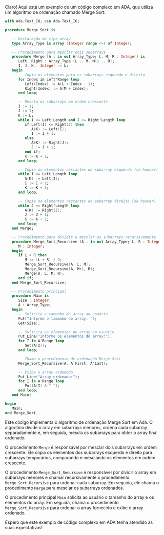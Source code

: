 Claro! Aqui está um exemplo de um código complexo em ADA, que utiliza um algoritmo de ordenação chamado Merge Sort:

```ada
with Ada.Text_IO; use Ada.Text_IO;

procedure Merge_Sort is

   -- Declaração do tipo array
   type Array_Type is array (Integer range <>) of Integer;

   -- Procedimento para mesclar dois subarrays
   procedure Merge (A : in out Array_Type; L, M, R : Integer) is
      Left, Right : Array_Type (L .. M, M+1 .. R);
      I, J, K : Integer := L;
   begin
      -- Copia os elementos para os subarrays esquerdo e direito
      for Index in Left'Range loop
         Left(Index) := A(L + Index - 1);
         Right(Index) := A(M + Index);
      end loop;

      -- Mescla os subarrays em ordem crescente
      I := 1;
      J := 1;
      K := L;
      while I <= Left'Length and J <= Right'Length loop
         if Left(I) <= Right(J) then
            A(K) := Left(I);
            I := I + 1;
         else
            A(K) := Right(J);
            J := J + 1;
         end if;
         K := K + 1;
      end loop;

      -- Copia os elementos restantes do subarray esquerdo (se houver)
      while I <= Left'Length loop
         A(K) := Left(I);
         I := I + 1;
         K := K + 1;
      end loop;

      -- Copia os elementos restantes do subarray direito (se houver)
      while J <= Right'Length loop
         A(K) := Right(J);
         J := J + 1;
         K := K + 1;
      end loop;
   end Merge;

   -- Procedimento para dividir e mesclar os subarrays recursivamente
   procedure Merge_Sort_Recursive (A : in out Array_Type; L, R : Integer) is
      M : Integer;
   begin
      if L < R then
         M := (L + R) / 2;
         Merge_Sort_Recursive(A, L, M);
         Merge_Sort_Recursive(A, M+1, R);
         Merge(A, L, M, R);
      end if;
   end Merge_Sort_Recursive;

   -- Procedimento principal
   procedure Main is
      Size : Integer;
      A : Array_Type;
   begin
      -- Solicita o tamanho do array ao usuário
      Put("Informe o tamanho do array: ");
      Get(Size);

      -- Solicita os elementos do array ao usuário
      Put_Line("Informe os elementos do array:");
      for I in A'Range loop
         Get(A(I));
      end loop;

      -- Chama o procedimento de ordenação Merge Sort
      Merge_Sort_Recursive(A, A'First, A'Last);

      -- Exibe o array ordenado
      Put_Line("Array ordenado:");
      for I in A'Range loop
         Put(A(I) & " ");
      end loop;
   end Main;

begin
   Main;
end Merge_Sort.
```

Este código implementa o algoritmo de ordenação Merge Sort em Ada. O algoritmo divide o array em subarrays menores, ordena cada subarray separadamente e, em seguida, mescla os subarrays para obter o array final ordenado.

O procedimento `Merge` é responsável por mesclar dois subarrays em ordem crescente. Ele copia os elementos dos subarrays esquerdo e direito para subarrays temporários, comparando e mesclando os elementos em ordem crescente.

O procedimento `Merge_Sort_Recursive` é responsável por dividir o array em subarrays menores e chamar recursivamente o procedimento `Merge_Sort_Recursive` para ordenar cada subarray. Em seguida, ele chama o procedimento `Merge` para mesclar os subarrays ordenados.

O procedimento principal `Main` solicita ao usuário o tamanho do array e os elementos do array. Em seguida, chama o procedimento `Merge_Sort_Recursive` para ordenar o array fornecido e exibe o array ordenado.

Espero que este exemplo de código complexo em ADA tenha atendido às suas expectativas!